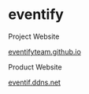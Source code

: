 # eventify
Project Website

[eventifyteam.github.io](http://eventifyteam.github.io)

Product Website

[eventif.ddns.net](http://eventify.ddns.net)